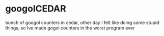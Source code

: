 # googolCEDAR
bunch of googol counters in cedar,
other day I felt like doing some stupid things,
so Ive made gogol counters in the worst program ever
